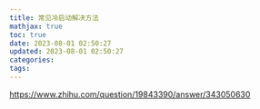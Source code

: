 ```yaml
---
title: 常见冷启动解决方法
mathjax: true
toc: true
date: 2023-08-01 02:50:27
updated: 2023-08-01 02:50:27
categories:
tags:
---
```


https://www.zhihu.com/question/19843390/answer/343050630